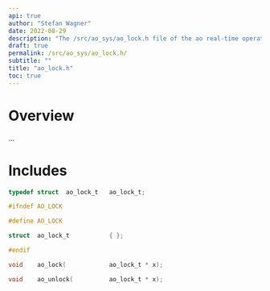 ```yaml
---
api: true
author: "Stefan Wagner"
date: 2022-08-29
description: "The /src/ao_sys/ao_lock.h file of the ao real-time operating system."
draft: true
permalink: /src/ao_sys/ao_lock.h/ 
subtitle: ""
title: "ao_lock.h"
toc: true
---
```


# Overview

...

# Includes

```c
typedef struct  ao_lock_t   ao_lock_t;

#ifndef AO_LOCK

#define AO_LOCK

struct  ao_lock_t           { };

#endif

void    ao_lock(            ao_lock_t * x);

void    ao_unlock(          ao_lock_t * x);

```
